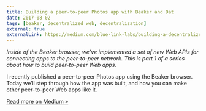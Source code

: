 ```yaml
---
title: Building a peer-to-peer Photos app with Beaker and Dat
date: 2017-08-02
tags: [beaker, decentralized web, decentralization]
external: true
externalLink: https://medium.com/blue-link-labs/building-a-decentralized-peer-to-peer-photos-app-with-beaker-and-dat-c8a470202b4c
---
```

*Inside of the Beaker browser, we’ve implemented a set of new Web APIs for
connecting apps to the peer-to-peer network. This is part 1 of a series about
how to build peer-to-peer Web apps.*

I recently published a peer-to-peer Photos app using the Beaker browser. Today we’ll step through how the app was built, and how you can make other peer-to-peer Web apps like it.

<!--more-->

[Read more on Medium &raquo;](https://medium.com/blue-link-labs/building-a-decentralized-peer-to-peer-photos-app-with-beaker-and-dat-c8a470202b4c)